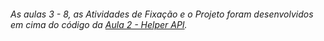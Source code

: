 ###### As aulas 3 - 8, as Atividades de Fixação e o Projeto foram desenvolvidos em cima do código da [Aula 2 - Helper API](https://github.com/Giunossauro/IFood_Lets-Code_Sala-842/tree/master/8_Testes-Automatizados/Feitos-Durante-a-Aula/Aula-2_Qua_29-06/helper-api).  
